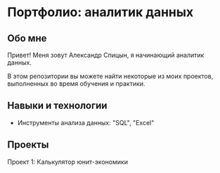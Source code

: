 # Портфолио: аналитик данных

## Обо мне

Привет! Меня зовут Александр Спицын, я начинающий аналитик данных.

В этом репозитории вы можете найти некоторые из моих проектов, выполненных во время обучения и практики.


## Навыки и технологии
- Инструменты анализа данных: "SQL", "Excel"

## Проекты
<p> Проект 1: Калькулятор юнит-экономики
